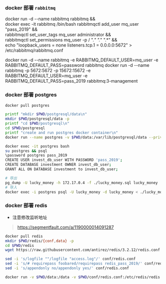 ### docker 部署 `rabbitmq`
docker run -d --name rabbitmq rabbitmq && \
docker exec -it rabbitmq /bin/bash 
rabbitmqctl add_user mq_user "pass_2019" && \
rabbitmqctl set_user_tags mq_user administrator && \
rabbitmqctl set_permissions mq_user -p / ".*" ".*" ".*" && \
echo "loopback_users = none
listeners.tcp.1 = 0.0.0.0:5672" > /etc/rabbitmq/rabbitmq.conf

docker run -d --name rabbitmq -e RABBITMQ_DEFAULT_USER=mq_user -e RABBITMQ_DEFAULT_PASS=password rabbitmq
docker run -d --name rabbitmq -p 5672:5672 -p 15672:15672 -e RABBITMQ_DEFAULT_USER=mq_user -e RABBITMQ_DEFAULT_PASS=pass_2019 rabbitmq:3-management

### docker 部署 postgres

``` bash
docker pull postgres

printf "mkdir $PWD/postgresql/data\n"
mkdir $PWD/postgresql/data -p
printf "cd $PWD/postgresql\n"
cd $PWD/postgresql
printf "create and run postgres docker container\n"
docker run --name postgres -v $PWD/data:/var/lib/postgresql/data --privileged=true -d postgres

docker exec -it postgres bash
su postgres && psql
\password postgres pass_2019
CREATE USER invest_db_user WITH PASSWORD 'pass_2019';
CREATE DATABASE investment OWNER invest_db_user;
GRANT ALL ON DATABASE investment to invest_db_user;

# 导出
pg_dump -U lucky_money -h 172.17.0.4 -f ./lucky_money.sql lucky_money
# 导入
docker exec -i postgres psql -U lucky_money -d lucky_money < ./lucky_money.sql
```

### docker 部署 redis
* 注意修改监听地址
> https://segmentfault.com/a/1190000014091287

``` bash
docker pull redis
mkdir $PWD/redis/{conf,data} -p
cd $PWD/redis
wget https://raw.githubusercontent.com/antirez/redis/3.2.12/redis.conf -O conf/redis.conf

sed -i 's/logfile ""/logfile "access.log"/' conf/redis.conf
sed -i 's/# requirepass foobared/requirepass redis_pass_2019/' conf/redis.conf
sed -i 's/appendonly no/appendonly yes/' conf/redis.conf

docker run -v $PWD/data:/data -v $PWD/conf/redis.conf:/etc/redis/redis.conf --privileged=true --name redis -d redis redis-server /etc/redis/redis.conf
```